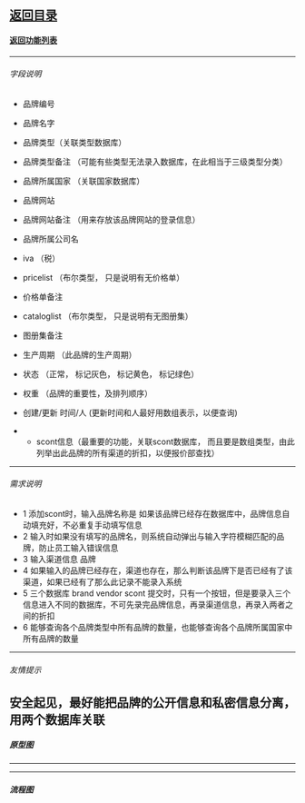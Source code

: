 ## [返回目录](../../readme.md)  
#### [返回功能列表](./1.md)
---
###### 字段说明
 - 品牌编号
 - 品牌名字
 - 品牌类型（关联类型数据库）
 - 品牌类型备注 （可能有些类型无法录入数据库，在此相当于三级类型分类）
 - 品牌所属国家 （关联国家数据库）
 - 品牌网站
 - 品牌网站备注 （用来存放该品牌网站的登录信息）
 - 品牌所属公司名
 - iva （税）
 - pricelist （布尔类型， 只是说明有无价格单）
 - 价格单备注
 - cataloglist （布尔类型， 只是说明有无图册集）
 - 图册集备注
 - 生产周期 （此品牌的生产周期）
 - 状态 （正常， 标记灰色， 标记黄色， 标记绿色）
 - 权重 （品牌的重要性，及排列顺序）
 - 创建/更新 时间/人 (更新时间和人最好用数组表示，以便查询)
 
 - * scont信息（最重要的功能，关联scont数据库， 而且要是数组类型，由此列举出此品牌的所有渠道的折扣，以便报价部查找）
 ---
 ###### 需求说明
- 1 添加scont时，输入品牌名称是 如果该品牌已经存在数据库中，品牌信息自动填充好，不必重复手动填写信息
- 2 输入时如果没有填写的品牌名，则系统自动弹出与输入字符模糊匹配的品牌，防止员工输入错误信息
- 3 输入渠道信息 品牌
- 4 如果输入的品牌已经存在，渠道也存在，那么判断该品牌下是否已经有了该渠道，如果已经有了那么此记录不能录入系统
- 5 三个数据库 brand vendor scont 提交时，只有一个按钮，但是要录入三个信息进入不同的数据库，不可先录完品牌信息，再录渠道信息，再录入两者之间的折扣
- 6 能够查询各个品牌类型中所有品牌的数量，也能够查询各个品牌所属国家中所有品牌的数量
 ---
 ###### 友情提示
安全起见，最好能把品牌的公开信息和私密信息分离，用两个数据库关联
---
 ##### 原型图


---
---
 ##### 流程图
  

